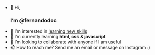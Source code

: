 - 👋 Hi, <h3>I’m @fernandodoc</h3>
- 👀 I’m interested in <ins> learning new skills</ins>
- 🌱 I’m currently learning <strong> html, css & javascript </strong>
- 💞️ I’m looking to collaborate with anyone if I am useful
- 📫 How to reach me? Send me an email or message on Instagram :)

<!---
fernandodoc/fernandodoc is a ✨ special ✨ repository because its `README.md` (this file) appears on your GitHub profile.
You can click the Preview link to take a look at your changes.

h3 {
  font-family:fantasy
}
--->


